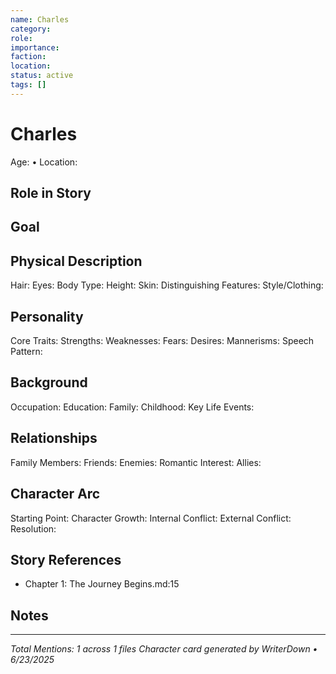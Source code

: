 ```yaml
---
name: Charles
category: 
role: 
importance: 
faction: 
location: 
status: active
tags: []
---
```


# Charles
Age: • Location: 

## Role in Story


## Goal


## Physical Description
Hair: 
Eyes: 
Body Type: 
Height: 
Skin: 
Distinguishing Features: 
Style/Clothing: 

## Personality
Core Traits: 
Strengths: 
Weaknesses: 
Fears: 
Desires: 
Mannerisms: 
Speech Pattern: 

## Background
Occupation: 
Education: 
Family: 
Childhood: 
Key Life Events: 

## Relationships
Family Members: 
Friends: 
Enemies: 
Romantic Interest: 
Allies: 

## Character Arc
Starting Point: 
Character Growth: 
Internal Conflict: 
External Conflict: 
Resolution: 

## Story References

- Chapter 1: The Journey Begins.md:15

## Notes


---

*Total Mentions: 1 across 1 files*
*Character card generated by WriterDown • 6/23/2025*
